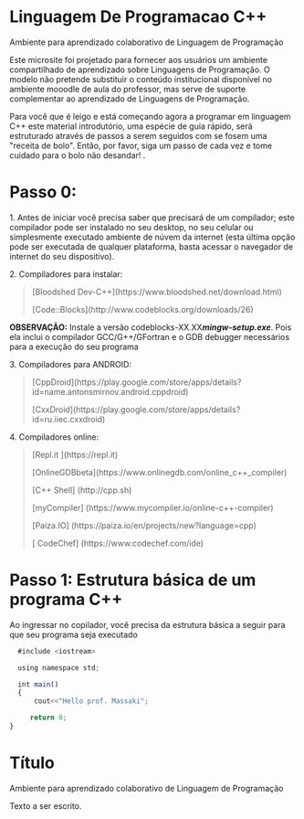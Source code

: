 # Linguagem De Programacao C++
Ambiente para aprendizado colaborativo de Linguagem de Programação

<p>
Este microsite foi projetado para fornecer aos usuários um ambiente compartilhado de aprendizado sobre Linguagens de Programação. O modelo não pretende substituir o conteúdo institucional disponível no ambiente mooodle de aula do professor, mas serve de suporte complementar ao aprendizado de Linguagens de Programação.<br />
</p>
<p>
Para você que é leigo e está começando agora a programar em linguagem C++ este material introdutório, uma espécie de guia rápido, será estruturado através de passos a serem seguidos com se fosem uma "receita de bolo". Então, por favor, siga um passo de cada vez e tome cuidado para o bolo não desandar! .<br />
</p>

# Passo 0:
<p>
1. Antes de iniciar você precisa saber que precisará de um compilador; este compilador pode ser instalado no seu desktop, no seu celular ou simplesmente executado ambiente de núvem da internet (esta última opção pode ser executada de qualquer plataforma, basta acessar o navegador de internet do seu dispositivo).  <br/>
</p>
<p>
2. Compiladores para instalar:  <br />
</p>
<blockquote>
<p>  [Bloodshed Dev-C++](https://www.bloodshed.net/download.html) </p>
<p>  [Code::Blocks](http://www.codeblocks.org/downloads/26) </p>
</blockquote>

**OBSERVAÇÃO:** Instale a versão codeblocks-XX.XX***mingw-setup.exe***. Pois ela inclui o compilador GCC/G++/GFortran e o GDB debugger necessários para a execução do seu programa 

<p>
3. Compiladores para ANDROID:  <br />
</p>
<blockquote>
<p>  [CppDroid](https://play.google.com/store/apps/details?id=name.antonsmirnov.android.cppdroid) </p>
<p>  [CxxDroid](https://play.google.com/store/apps/details?id=ru.iiec.cxxdroid) </p>
</blockquote>

<p>
4. Compiladores online:  <br />
</p>
<blockquote>
<p>   [Repl.it ](https://repl.it) </p>
<p>   [OnlineGDBbeta](https://www.onlinegdb.com/online_c++_compiler) </p>
<p>   [C++ Shell] (http://cpp.sh) </p>
<p>   [myCompiler] (https://www.mycompiler.io/online-c++-compiler) </p>
<p>   [Paiza.IO] (https://paiza.io/en/projects/new?language=cpp) </p>
<p>   [ CodeChef] (https://www.codechef.com/ide) </p>  
</blockquote>


# Passo 1: Estrutura básica de um programa C++
<p> Ao ingressar no copilador, você precisa da estrutura básica a seguir para que seu programa seja executado </p>

```javascript
  #include <iostream>

  using namespace std;

  int main()
  {
      cout<<"Hello prof. Massaki";

     return 0;
}
```
# Título
Ambiente para aprendizado colaborativo de Linguagem de Programação

<p>
Texto a ser escrito.<br />
</p>
